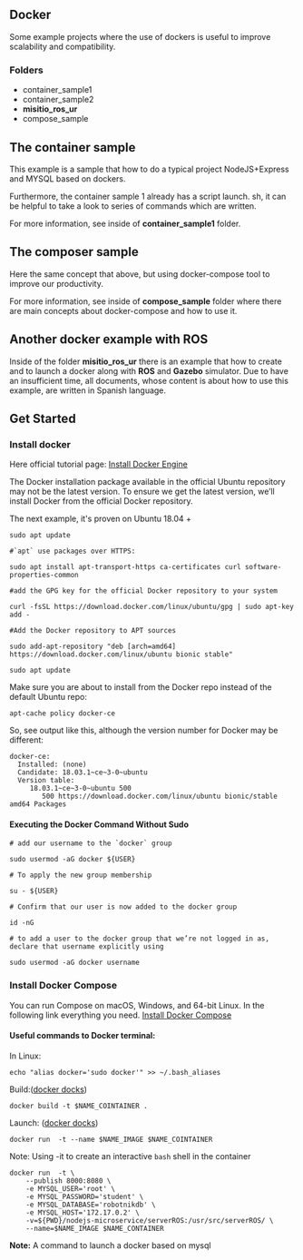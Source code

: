 ## Docker

Some example projects where the use of dockers is useful to improve scalability and compatibility.

### Folders

- container_sample1
- container_sample2
- **misitio_ros_ur** 
- compose_sample

## The container sample

This example is a sample that how to do a typical project NodeJS+Express and MYSQL based on dockers.

Furthermore, the container sample 1 already has a script launch. sh, it can be helpful  to take a look to series of commands which are written.

For more information, see inside of **container_sample1** folder.

## The composer sample

Here the same concept that above, but using docker-compose tool to improve our productivity. 

For more information, see inside of **compose_sample** folder where there are main concepts about docker-compose and how to use it.

## Another docker example with ROS

Inside of the folder **misitio_ros_ur** there is an example that how to create and to launch a docker along with **ROS** and **Gazebo** simulator.
Due to have an insufficient time, all documents, whose content is about how to use this example, are written in Spanish language.

 ## Get Started



### Install docker

Here official tutorial page:  [Install Docker Engine](https://docs.docker.com/engine/install/)

The Docker installation package available in the official Ubuntu repository may not be the latest version. To ensure we get the latest version, we’ll install Docker from the official Docker repository.

The next example, it's proven on Ubuntu 18.04 +

```shell
sudo apt update

#`apt` use packages over HTTPS:

sudo apt install apt-transport-https ca-certificates curl software-properties-common

#add the GPG key for the official Docker repository to your system

curl -fsSL https://download.docker.com/linux/ubuntu/gpg | sudo apt-key add -

#Add the Docker repository to APT sources

sudo add-apt-repository "deb [arch=amd64] https://download.docker.com/linux/ubuntu bionic stable"

sudo apt update
```

Make sure you are about to install from the Docker repo instead of the default Ubuntu repo:

```shell
apt-cache policy docker-ce
```

So, see output like this, although the version number for Docker may be different:

```shell
docker-ce:
  Installed: (none)
  Candidate: 18.03.1~ce~3-0~ubuntu
  Version table:
     18.03.1~ce~3-0~ubuntu 500
        500 https://download.docker.com/linux/ubuntu bionic/stable amd64 Packages
```



#### Executing the Docker Command Without Sudo

```shell
# add our username to the `docker` group

sudo usermod -aG docker ${USER}

# To apply the new group membership

su - ${USER}

# Confirm that our user is now added to the docker group 

id -nG

# to add a user to the docker group that we’re not logged in as, declare that username explicitly using

sudo usermod -aG docker username

```



### Install Docker Compose

You can run Compose on macOS, Windows, and 64-bit Linux. In the following link everything you need.  [Install Docker Compose](https://docs.docker.com/compose/install/)



#### Useful commands to Docker terminal:

In Linux:

```shell
echo "alias docker='sudo docker'" >> ~/.bash_aliases
```

Build:([docker docks](https://docs.docker.com/engine/reference/commandline/build/))

```
docker build -t $NAME_COINTAINER .
```

Launch: ([docker docks](https://docs.docker.com/engine/reference/commandline/run/))

```
docker run  -t --name $NAME_IMAGE $NAME_COINTAINER
```

Note: Using -it to create an interactive `bash` shell in the container

```shell
docker run  -t \
	--publish 8000:8080 \
	-e MYSQL_USER='root' \
	-e MYSQL_PASSWORD='student' \
	-e MYSQL_DATABASE='robotnikdb' \
	-e MYSQL_HOST='172.17.0.2' \
	-v=${PWD}/nodejs-microservice/serverROS:/usr/src/serverROS/ \
	--name=$NAME_IMAGE $NAME_CONTAINER
```

**Note:** A command to launch a docker based on mysql



